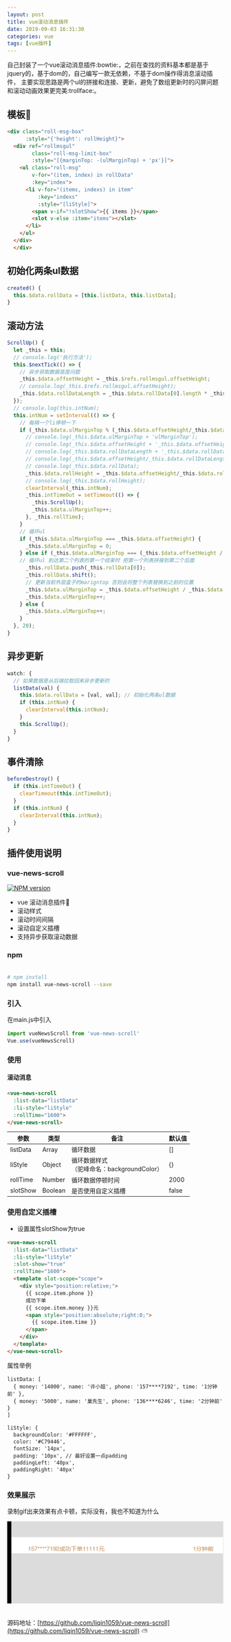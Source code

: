 ```yaml
---
layout: post
title: vue滚动消息插件
date: 2019-09-03 16:31:30
categories: vue
tags: [vue插件]
---
```


自己封装了一个vue滚动消息插件:bowtie:，之前在查找的资料基本都是基于jquery的，基于dom的，自己编写一款无依赖，不基于dom操作得消息滚动插件，
主要实现思路是两个ul的拼接和连接、更新，避免了数组更新时的闪屏问题和滚动动画效果更完美:trollface:。

<!-- more -->

## 模板:milky_way:
``` html
<div class="roll-msg-box"
      :style="{'height': rollHeight}">
  <div ref="rollmsgul"
        class="roll-msg-limit-box"
        :style="[{marginTop: -(ulMarginTop) + 'px'}]">
    <ul class="roll-msg"
        v-for="(item, index) in rollData"
        :key="index">
      <li v-for="(items, indexs) in item"
          :key="indexs"
          :style="[liStyle]">
        <span v-if="!slotShow">{{ items }}</span>
        <slot v-else :item="items"></slot>
      </li>
    </ul>
  </div>
  </div>
```
## 初始化两条ul数据

``` javascript
created() {
  this.$data.rollData = [this.listData, this.listData];
}
```

## 滚动方法

``` javascript
ScrollUp() {
  let _this = this;
  // console.log('执行方法');
  this.$nextTick(() => {
    // 异步获取数据高度问题
    _this.$data.offsetHeight = _this.$refs.rollmsgul.offsetHeight;
    // console.log(_this.$refs.rollmsgul.offsetHeight);
    _this.$data.rollDataLength = _this.$data.rollData[0].length * _this.$data.rollData.length || 1;
  });
  // console.log(this.intNum);
  this.intNum = setInterval(() => {
    // 每隔一个li停顿一下
    if (_this.$data.ulMarginTop % (_this.$data.offsetHeight/_this.$data.rollDataLength) === 0) {
      // console.log(_this.$data.ulMarginTop + 'ulMarginTop');
      // console.log(_this.$data.offsetHeight + '_this.$data.offsetHeight');
      // console.log(_this.$data.rollDataLength + '_this.$data.rollDataLength');
      // console.log(_this.$data.offsetHeight/_this.$data.rollDataLength + '每段');
      // console.log(_this.$data.rollData);
      _this.$data.rollHeight = _this.$data.offsetHeight/_this.$data.rollDataLength + 'px';
      // console.log(_this.$data.rollHeight);
      clearInterval(_this.intNum);
      _this.intTimeOut = setTimeout(() => {
        _this.ScrollUp();
        _this.$data.ulMarginTop++;
      }, _this.rollTime);
    }
    // 循环ul
    if (_this.$data.ulMarginTop === _this.$data.offsetHeight) {
      _this.$data.ulMarginTop = 0;
    } else if (_this.$data.ulMarginTop === (_this.$data.offsetHeight / 2  + _this.$data.offsetHeight / _this.$data.rollDataLength)) {
    // 循环ul 到达第二个列表的第一个结束时 把第一个列表拼接到第二个后面
      _this.rollData.push(_this.rollData[0]);
      _this.rollData.shift();
      // 更新当前外层盒子的marigntop 否则会将整个列表替换到之前的位置
      _this.$data.ulMarginTop = _this.$data.offsetHeight / _this.$data.rollDataLength;
      _this.$data.ulMarginTop++;
    } else {
      _this.$data.ulMarginTop++;
    }
  }, 20);
}
```
## 异步更新

``` javascript
watch: {
  // 如果数据是从后端拉取回来异步更新的
  listData(val) {
    this.$data.rollData = [val, val]; // 初始化两条ul数据
    if (this.intNum) {
      clearInterval(this.intNum);
    }
    this.ScrollUp();
  }
}
```
## 事件清除

``` javascript
beforeDestroy() {
  if (this.intTimeOut) {
    clearTimeout(this.intTimeOut);
  }
  if (this.intNum) {
    clearInterval(this.intNum);
  }
}
```

## 插件使用说明

### vue-news-scroll
[![NPM version](https://img.shields.io/npm/v/vue-news-scroll.svg)](https://www.npmjs.com/package/vue-news-scroll)

-  vue 滚动消息插件👫
-  滚动样式
-  滚动时间间隔
-  滚动自定义插槽
-  支持异步获取滚动数据

### npm

``` bash

# npm install
npm install vue-news-scroll --save

```
### 引入

在main.js中引入

```js
import vueNewsScroll from 'vue-news-scroll'
Vue.use(vueNewsScroll)
```

### 使用

####  滚动消息

``` html
<vue-news-scroll
  :list-data="listData"
  :li-style="liStyle"
  :rollTime="1600">
</vue-news-scroll>
```

| 参数 | 类型 | 备注 | 默认值 |
|  ------ | ------ | ------ | ------ |
| listData | Array | 循环数据 | [] |
| liStyle | Object | 循环数据样式<br>（驼峰命名：backgroundColor） | {} |
| rollTime | Number | 循环数据停顿时间 | 2000 |
| slotShow | Boolean | 是否使用自定义插槽 | false |

###  使用自定义插槽

- 设置属性slotShow为true

``` html
<vue-news-scroll
  :list-data="listData"
  :li-style="liStyle"
  :slot-show="true"
  :rollTime="1600">
  <template slot-scope="scope">
    <div style="position:relative;">
      {{ scope.item.phone }}
      成功下单
      {{ scope.item.money }}元
      <span style="position:absolute;right:0;">
        {{ scope.item.time }}
      </span>
    </div>
  </template>
</vue-news-scroll>
```

属性举例

```
listData: [
  { money: '14000', name: '许小姐', phone: '157****7192', time: '1分钟前' },
  { money: '5000', name: '巢先生', phone: '136****6246', time: '2分钟前' }
]
```

```
liStyle: {
  backgroundColor: '#FFFFFF',
  color: '#C79446',
  fontSize: '14px',
  padding: '10px', // 最好设置一点padding
  paddingLeft: '40px',
  paddingRight: '40px'
}
```

### 效果展示

录制gif出来效果有点卡顿，实际没有，我也不知道为什么

<center><img src="../assets/img/rollmsggif.gif"></center><br/>


源码地址：[https://github.com/liqin1059/vue-news-scroll](https://github.com/liqin1059/vue-news-scroll)
:partly_sunny: